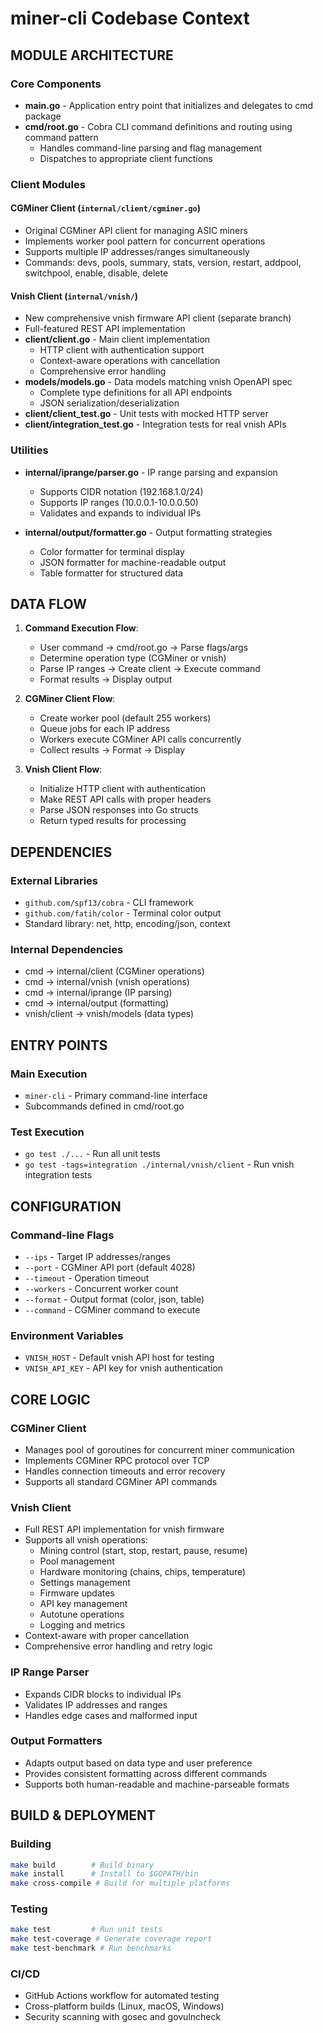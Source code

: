 # miner-cli Codebase Context

## MODULE ARCHITECTURE

### Core Components

- **main.go** - Application entry point that initializes and delegates to cmd package
- **cmd/root.go** - Cobra CLI command definitions and routing using command pattern
  - Handles command-line parsing and flag management
  - Dispatches to appropriate client functions

### Client Modules

#### CGMiner Client (`internal/client/cgminer.go`)
- Original CGMiner API client for managing ASIC miners
- Implements worker pool pattern for concurrent operations
- Supports multiple IP addresses/ranges simultaneously
- Commands: devs, pools, summary, stats, version, restart, addpool, switchpool, enable, disable, delete

#### Vnish Client (`internal/vnish/`)
- New comprehensive vnish firmware API client (separate branch)
- Full-featured REST API implementation
- **client/client.go** - Main client implementation
  - HTTP client with authentication support
  - Context-aware operations with cancellation
  - Comprehensive error handling
- **models/models.go** - Data models matching vnish OpenAPI spec
  - Complete type definitions for all API endpoints
  - JSON serialization/deserialization
- **client/client_test.go** - Unit tests with mocked HTTP server
- **client/integration_test.go** - Integration tests for real vnish APIs

### Utilities

- **internal/iprange/parser.go** - IP range parsing and expansion
  - Supports CIDR notation (192.168.1.0/24)
  - Supports IP ranges (10.0.0.1-10.0.0.50)
  - Validates and expands to individual IPs

- **internal/output/formatter.go** - Output formatting strategies
  - Color formatter for terminal display
  - JSON formatter for machine-readable output
  - Table formatter for structured data

## DATA FLOW

1. **Command Execution Flow**:
   - User command → cmd/root.go → Parse flags/args
   - Determine operation type (CGMiner or vnish)
   - Parse IP ranges → Create client → Execute command
   - Format results → Display output

2. **CGMiner Client Flow**:
   - Create worker pool (default 255 workers)
   - Queue jobs for each IP address
   - Workers execute CGMiner API calls concurrently
   - Collect results → Format → Display

3. **Vnish Client Flow**:
   - Initialize HTTP client with authentication
   - Make REST API calls with proper headers
   - Parse JSON responses into Go structs
   - Return typed results for processing

## DEPENDENCIES

### External Libraries
- `github.com/spf13/cobra` - CLI framework
- `github.com/fatih/color` - Terminal color output
- Standard library: net, http, encoding/json, context

### Internal Dependencies
- cmd → internal/client (CGMiner operations)
- cmd → internal/vnish (vnish operations)
- cmd → internal/iprange (IP parsing)
- cmd → internal/output (formatting)
- vnish/client → vnish/models (data types)

## ENTRY POINTS

### Main Execution
- `miner-cli` - Primary command-line interface
- Subcommands defined in cmd/root.go

### Test Execution
- `go test ./...` - Run all unit tests
- `go test -tags=integration ./internal/vnish/client` - Run vnish integration tests

## CONFIGURATION

### Command-line Flags
- `--ips` - Target IP addresses/ranges
- `--port` - CGMiner API port (default 4028)
- `--timeout` - Operation timeout
- `--workers` - Concurrent worker count
- `--format` - Output format (color, json, table)
- `--command` - CGMiner command to execute

### Environment Variables
- `VNISH_HOST` - Default vnish API host for testing
- `VNISH_API_KEY` - API key for vnish authentication

## CORE LOGIC

### CGMiner Client
- Manages pool of goroutines for concurrent miner communication
- Implements CGMiner RPC protocol over TCP
- Handles connection timeouts and error recovery
- Supports all standard CGMiner API commands

### Vnish Client
- Full REST API implementation for vnish firmware
- Supports all vnish operations:
  - Mining control (start, stop, restart, pause, resume)
  - Pool management
  - Hardware monitoring (chains, chips, temperature)
  - Settings management
  - Firmware updates
  - API key management
  - Autotune operations
  - Logging and metrics
- Context-aware with proper cancellation
- Comprehensive error handling and retry logic

### IP Range Parser
- Expands CIDR blocks to individual IPs
- Validates IP addresses and ranges
- Handles edge cases and malformed input

### Output Formatters
- Adapts output based on data type and user preference
- Provides consistent formatting across different commands
- Supports both human-readable and machine-parseable formats

## BUILD & DEPLOYMENT

### Building
```bash
make build        # Build binary
make install      # Install to $GOPATH/bin
make cross-compile # Build for multiple platforms
```

### Testing
```bash
make test         # Run unit tests
make test-coverage # Generate coverage report
make test-benchmark # Run benchmarks
```

### CI/CD
- GitHub Actions workflow for automated testing
- Cross-platform builds (Linux, macOS, Windows)
- Security scanning with gosec and govulncheck